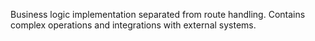 Business logic implementation separated from route handling. Contains complex operations and integrations with external systems.